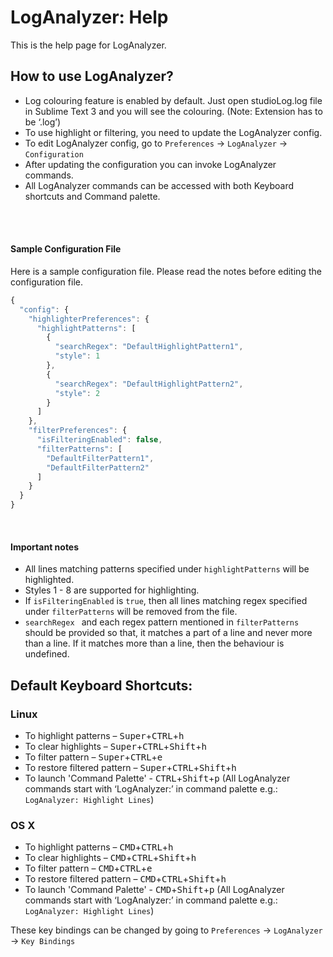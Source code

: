 # LogAnalyzer: Help
This is the help page for LogAnalyzer.

## How to use LogAnalyzer?
* Log colouring feature is enabled by default. Just open studioLog.log file in Sublime Text 3 and you will see the colouring. (Note: Extension has to be ‘.log’)
* To use highlight or filtering, you need to update the LogAnalyzer config. 
* To edit LogAnalyzer config, go to `Preferences` -> `LogAnalyzer` -> `Configuration` 
* After updating the configuration you can invoke LogAnalyzer commands.
* All LogAnalyzer commands can be accessed with both Keyboard shortcuts and Command palette.

</br></br>

#### Sample Configuration File   
Here is a sample configuration file. Please read the notes before editing the configuration file.

```javascript
{
  "config": {
    "highlighterPreferences": {
      "highlightPatterns": [
        {
          "searchRegex": "DefaultHighlightPattern1",
          "style": 1
        },
        {
          "searchRegex": "DefaultHighlightPattern2",
          "style": 2
        }
      ]
    },
    "filterPreferences": {
      "isFilteringEnabled": false,
      "filterPatterns": [
        "DefaultFilterPattern1",
        "DefaultFilterPattern2"
      ]
    }
  }
}
```
</br>

#### Important notes
* All lines matching patterns specified under `highlightPatterns` will be highlighted.
* Styles 1 - 8 are supported for highlighting.
* If `isFilteringEnabled` is `true`, then all lines matching regex specified under  `filterPatterns` will be removed from the file.
* `searchRegex ` and each regex pattern mentioned in `filterPatterns` should be provided so that, it matches a part of a line and never more than a line. If it matches more than a line, then the behaviour is undefined.


## Default Keyboard Shortcuts:
### Linux
* To highlight patterns – <kbd>Super</kbd>+<kbd>CTRL</kbd>+<kbd>h</kbd>
* To clear highlights – <kbd>Super</kbd>+<kbd>CTRL</kbd>+<kbd>Shift</kbd>+<kbd>h</kbd>
* To filter pattern – <kbd>Super</kbd>+<kbd>CTRL</kbd>+<kbd>e</kbd>
* To restore filtered pattern – <kbd>Super</kbd>+<kbd>CTRL</kbd>+<kbd>Shift</kbd>+<kbd>h</kbd>
* To launch 'Command Palette' - <kbd>CTRL</kbd>+<kbd>Shift</kbd>+<kbd>p</kbd> (All LogAnalyzer commands start with ‘LogAnalyzer:’ in command palette e.g.: `LogAnalyzer: Highlight Lines`)

### OS X
* To highlight patterns – <kbd>CMD</kbd>+<kbd>CTRL</kbd>+<kbd>h</kbd>
* To clear highlights – <kbd>CMD</kbd>+<kbd>CTRL</kbd>+<kbd>Shift</kbd>+<kbd>h</kbd>
* To filter pattern – <kbd>CMD</kbd>+<kbd>CTRL</kbd>+<kbd>e</kbd>
* To restore filtered pattern – <kbd>CMD</kbd>+<kbd>CTRL</kbd>+<kbd>Shift</kbd>+<kbd>h</kbd>
* To launch 'Command Palette' - <kbd>CMD</kbd>+<kbd>Shift</kbd>+<kbd>p</kbd> (All LogAnalyzer commands start with ‘LogAnalyzer:’ in command palette e.g.: `LogAnalyzer: Highlight Lines`)

These key bindings can be changed by going to  `Preferences` -> `LogAnalyzer` ->  `Key Bindings`

